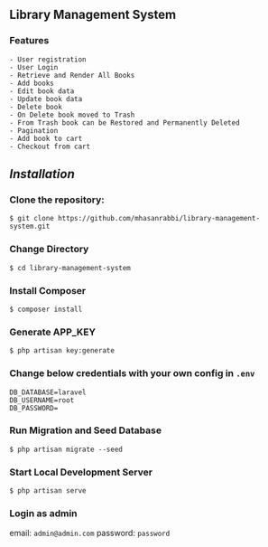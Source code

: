 
## Library Management System

### Features
	- User registration
	- User Login
	- Retrieve and Render All Books
	- Add books
	- Edit book data
	- Update book data
	- Delete book
	- On Delete book moved to Trash
	- From Trash book can be Restored and Permanently Deleted
	- Pagination
	- Add book to cart
	- Checkout from cart
 
## *Installation*


### Clone the repository:
``` 
$ git clone https://github.com/mhasanrabbi/library-management-system.git
```

### Change Directory

```
$ cd library-management-system
```
### Install Composer
``` 
$ composer install
```
### Generate APP_KEY 
``` 
$ php artisan key:generate
```

### Change below credentials with your own config in `.env`
``` 
DB_DATABASE=laravel
DB_USERNAME=root
DB_PASSWORD=
```

### Run Migration and Seed Database

``` 
$ php artisan migrate --seed
```

### Start Local Development Server

``` 
$ php artisan serve
```

### Login as admin

email: `admin@admin.com` 
password: `password` 
 